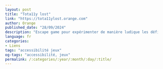 ```yaml
---
layout: post
title: "Tota11y lost"
link: "https://tota11ylost.orange.com"
author: Orange
published_date: "28/09/2024"
description: "Escape game pour expérimenter de manière ludique les défis des personnes en situation de handicap numérique."
language: fr
categories:
- Liens
tags: "accessibilité jeux"
og-tags: "accessibilité, jeux"
permalink: /:categories/:year/:month/:day/:title/
---
```

